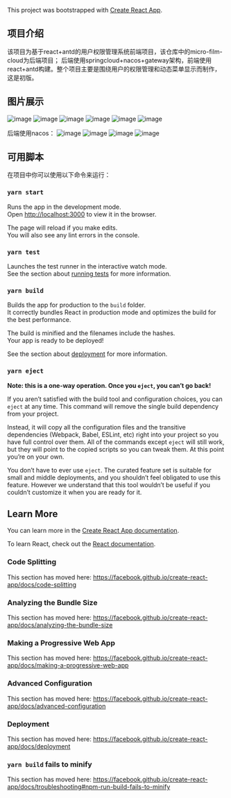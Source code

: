 This project was bootstrapped with [Create React App](https://github.com/facebook/create-react-app).

## 项目介绍

该项目为基于react+antd的用户权限管理系统前端项目，该仓库中的micro-film-cloud为后端项目；
后端使用springcloud+nacos+gateway架构，前端使用react+antd构建。整个项目主要是围绕用户的权限管理和动态菜单显示而制作，这是初版。

## 图片展示

![image](https://github.com/zj19950922/micro-film-cloud/blob/master/antd-admin-system/picture/login.png)
![image](https://github.com/zj19950922/micro-film-cloud/blob/master/antd-admin-system/picture/page1.png)
![image](https://github.com/zj19950922/micro-film-cloud/blob/master/antd-admin-system/picture/page2.png)
![image](https://github.com/zj19950922/micro-film-cloud/blob/master/antd-admin-system/picture/page3.png)
![image](https://github.com/zj19950922/micro-film-cloud/blob/master/antd-admin-system/picture/page4.png)
![image](https://github.com/zj19950922/micro-film-cloud/blob/master/antd-admin-system/picture/page5.png)

后端使用nacos：
![image](https://github.com/zj19950922/micro-film-cloud/blob/master/antd-admin-system/picture/nacos-1.png)
![image](https://github.com/zj19950922/micro-film-cloud/blob/master/antd-admin-system/picture/nacos-2.png)
![image](https://github.com/zj19950922/micro-film-cloud/blob/master/antd-admin-system/picture/nacos-3.png)
![image](https://github.com/zj19950922/micro-film-cloud/blob/master/antd-admin-system/picture/nacos-4.png)

## 可用脚本

在项目中你可以使用以下命令来运行：

### `yarn start`

Runs the app in the development mode.<br />
Open [http://localhost:3000](http://localhost:3000) to view it in the browser.

The page will reload if you make edits.<br />
You will also see any lint errors in the console.

### `yarn test`

Launches the test runner in the interactive watch mode.<br />
See the section about [running tests](https://facebook.github.io/create-react-app/docs/running-tests) for more information.

### `yarn build`

Builds the app for production to the `build` folder.<br />
It correctly bundles React in production mode and optimizes the build for the best performance.

The build is minified and the filenames include the hashes.<br />
Your app is ready to be deployed!

See the section about [deployment](https://facebook.github.io/create-react-app/docs/deployment) for more information.

### `yarn eject`

**Note: this is a one-way operation. Once you `eject`, you can’t go back!**

If you aren’t satisfied with the build tool and configuration choices, you can `eject` at any time. This command will remove the single build dependency from your project.

Instead, it will copy all the configuration files and the transitive dependencies (Webpack, Babel, ESLint, etc) right into your project so you have full control over them. All of the commands except `eject` will still work, but they will point to the copied scripts so you can tweak them. At this point you’re on your own.

You don’t have to ever use `eject`. The curated feature set is suitable for small and middle deployments, and you shouldn’t feel obligated to use this feature. However we understand that this tool wouldn’t be useful if you couldn’t customize it when you are ready for it.

## Learn More

You can learn more in the [Create React App documentation](https://facebook.github.io/create-react-app/docs/getting-started).

To learn React, check out the [React documentation](https://reactjs.org/).

### Code Splitting

This section has moved here: https://facebook.github.io/create-react-app/docs/code-splitting

### Analyzing the Bundle Size

This section has moved here: https://facebook.github.io/create-react-app/docs/analyzing-the-bundle-size

### Making a Progressive Web App

This section has moved here: https://facebook.github.io/create-react-app/docs/making-a-progressive-web-app

### Advanced Configuration

This section has moved here: https://facebook.github.io/create-react-app/docs/advanced-configuration

### Deployment

This section has moved here: https://facebook.github.io/create-react-app/docs/deployment

### `yarn build` fails to minify

This section has moved here: https://facebook.github.io/create-react-app/docs/troubleshooting#npm-run-build-fails-to-minify
